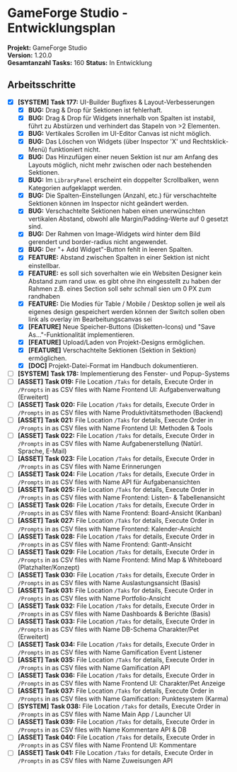 # GameForge Studio - Entwicklungsplan

**Projekt:** GameForge Studio  
**Version:** 1.20.0  
**Gesamtanzahl Tasks:** 160
**Status:** In Entwicklung

## Arbeitsschritte

- [x] **[SYSTEM]** **Task 177:** UI-Builder Bugfixes & Layout-Verbesserungen
    - [x] **BUG:** Drag & Drop für Sektionen ist fehlerhaft.
    - [x] **BUG:** Drag & Drop für Widgets innerhalb von Spalten ist instabil, führt zu Abstürzen und verhindert das Stapeln von >2 Elementen.
    - [x] **BUG:** Vertikales Scrollen im UI-Editor Canvas ist nicht möglich.
    - [x] **BUG:** Das Löschen von Widgets (über Inspector 'X' und Rechtsklick-Menü) funktioniert nicht.
    - [x] **BUG:** Das Hinzufügen einer neuen Sektion ist nur am Anfang des Layouts möglich, nicht mehr zwischen oder nach bestehenden Sektionen.
    - [x] **BUG:** Im `LibraryPanel` erscheint ein doppelter Scrollbalken, wenn Kategorien aufgeklappt werden.
    - [x] **BUG:** Die Spalten-Einstellungen (Anzahl, etc.) für verschachtelte Sektionen können im Inspector nicht geändert werden.
    - [x] **BUG:** Verschachtelte Sektionen haben einen unerwünschten vertikalen Abstand, obwohl alle Margin/Padding-Werte auf 0 gesetzt sind.
    - [x] **BUG:** Der Rahmen von Image-Widgets wird hinter dem Bild gerendert und border-radius nicht angewendet.
    - [x] **BUG:** Der "+ Add Widget"-Button fehlt in leeren Spalten.
    - [x] **FEATURE:** Abstand zwischen Spalten in einer Sektion ist nicht einstellbar.
    - [x] **FEATURE:** es soll sich soverhalten wie ein Websiten Designer kein Abstand zum rand usw. es gibt ohne ihn eingesstellt zu haben der Rahmen z.B. eines Section soll sehr schmall sien um 0 PX zum randhaben
    - [x] **FEATURE:** Die Modies für Table / Mobile / Desktop sollen je weil als eigenes design gespeichert werden können der Switch sollen oben link als overlay im Bearbeitungscanvas sei
    - [x] **[FEATURE]** Neue Speicher-Buttons (Disketten-Icons) und "Save As..."-Funktionalität implementieren.
    - [x] **[FEATURE]** Upload/Laden von Projekt-Designs ermöglichen.
    - [x] **[FEATURE]** Verschachtelte Sektionen (Sektion in Sektion) ermöglichen.
    - [x] **[DOC]** Projekt-Datei-Format im Handbuch dokumentieren.
- [ ] **[SYSTEM]** **Task 178:** Implementierung des Fenster- und Popup-Systems
- [ ] **[ASSET]** **Task 019:** File Location `/Taks` for details, Execute Order in `/Prompts` in as CSV files with Name   Frontend UI: Aufgabenverwaltung (Erweitert)
- [ ] **[ASSET]** **Task 020:** File Location `/Taks` for details, Execute Order in `/Prompts` in as CSV files with Name   Produktivitätsmethoden (Backend)
- [ ] **[ASSET]** **Task 021:** File Location `/Taks` for details, Execute Order in `/Prompts` in as CSV files with Name   Frontend UI: Methoden & Tools
- [ ] **[ASSET]** **Task 022:** File Location `/Taks` for details, Execute Order in `/Prompts` in as CSV files with Name   Aufgabenerstellung (Natürl. Sprache, E-Mail)
- [ ] **[ASSET]** **Task 023:** File Location `/Taks` for details, Execute Order in `/Prompts` in as CSV files with Name   Erinnerungen
- [ ] **[ASSET]** **Task 024:** File Location `/Taks` for details, Execute Order in `/Prompts` in as CSV files with Name   API für Aufgabenansichten
- [ ] **[ASSET]** **Task 025:** File Location `/Taks` for details, Execute Order in `/Prompts` in as CSV files with Name   Frontend: Listen- & Tabellenansicht
- [ ] **[ASSET]** **Task 026:** File Location `/Taks` for details, Execute Order in `/Prompts` in as CSV files with Name   Frontend: Board-Ansicht (Kanban)
- [ ] **[ASSET]** **Task 027:** File Location `/Taks` for details, Execute Order in `/Prompts` in as CSV files with Name   Frontend: Kalender-Ansicht
- [ ] **[ASSET]** **Task 028:** File Location `/Taks` for details, Execute Order in `/Prompts` in as CSV files with Name   Frontend: Gantt-Ansicht
- [ ] **[ASSET]** **Task 029:** File Location `/Taks` for details, Execute Order in `/Prompts` in as CSV files with Name   Frontend: Mind Map & Whiteboard (Platzhalter/Konzept)
- [ ] **[ASSET]** **Task 030:** File Location `/Taks` for details, Execute Order in `/Prompts` in as CSV files with Name   Auslastungsansicht (Basis)
- [ ] **[ASSET]** **Task 031:** File Location `/Taks` for details, Execute Order in `/Prompts` in as CSV files with Name   Portfolio-Ansicht
- [ ] **[ASSET]** **Task 032:** File Location `/Taks` for details, Execute Order in `/Prompts` in as CSV files with Name   Dashboards & Berichte (Basis)
- [ ] **[ASSET]** **Task 033:** File Location `/Taks` for details, Execute Order in `/Prompts` in as CSV files with Name   DB-Schema Charakter/Pet (Erweitert)
- [ ] **[ASSET]** **Task 034:** File Location `/Taks` for details, Execute Order in `/Prompts` in as CSV files with Name   Gamification Event Listener
- [ ] **[ASSET]** **Task 035:** File Location `/Taks` for details, Execute Order in `/Prompts` in as CSV files with Name   Gamification API
- [ ] **[ASSET]** **Task 036:** File Location `/Taks` for details, Execute Order in `/Prompts` in as CSV files with Name   Frontend UI: Charakter/Pet Anzeige
- [ ] **[ASSET]** **Task 037:** File Location `/Taks` for details, Execute Order in `/Prompts` in as CSV files with Name   Gamification: Punktesystem (Karma)
- [ ] **[SYSTEM]** **Task 038:** File Location `/Taks` for details, Execute Order in `/Prompts` in as CSV files with Name   Main App / Launcher UI
- [ ] **[ASSET]** **Task 039:** File Location `/Taks` for details, Execute Order in `/Prompts` in as CSV files with Name   Kommentare API & DB
- [ ] **[ASSET]** **Task 040:** File Location `/Taks` for details, Execute Order in `/Prompts` in as CSV files with Name   Frontend UI: Kommentare
- [ ] **[ASSET]** **Task 041:** File Location `/Taks` for details, Execute Order in `/Prompts` in as CSV files with Name   Zuweisungen API